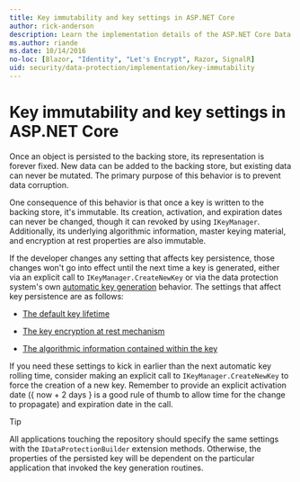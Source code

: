 ```yaml
---
title: Key immutability and key settings in ASP.NET Core
author: rick-anderson
description: Learn the implementation details of the ASP.NET Core Data Protection key immutability APIs.
ms.author: riande
ms.date: 10/14/2016
no-loc: [Blazor, "Identity", "Let's Encrypt", Razor, SignalR]
uid: security/data-protection/implementation/key-immutability
---
```


# Key immutability and key settings in ASP.NET Core

Once an object is persisted to the backing store, its representation is forever fixed. New data can be added to the backing store, but existing data can never be mutated. The primary purpose of this behavior is to prevent data corruption.

One consequence of this behavior is that once a key is written to the backing store, it's immutable. Its creation, activation, and expiration dates can never be changed, though it can revoked by using `IKeyManager`. Additionally, its underlying algorithmic information, master keying material, and encryption at rest properties are also immutable.

If the developer changes any setting that affects key persistence, those changes won't go into effect until the next time a key is generated, either via an explicit call to `IKeyManager.CreateNewKey` or via the data protection system's own [automatic key generation](xref:security/data-protection/implementation/key-management#data-protection-implementation-key-management) behavior. The settings that affect key persistence are as follows:

* [The default key lifetime](xref:security/data-protection/implementation/key-management#data-protection-implementation-key-management)

* [The key encryption at rest mechanism](xref:security/data-protection/implementation/key-encryption-at-rest)

* [The algorithmic information contained within the key](xref:security/data-protection/configuration/overview#changing-algorithms-with-usecryptographicalgorithms)

If you need these settings to kick in earlier than the next automatic key rolling time, consider making an explicit call to `IKeyManager.CreateNewKey` to force the creation of a new key. Remember to provide an explicit activation date ({ now + 2 days } is a good rule of thumb to allow time for the change to propagate) and expiration date in the call.

>[!TIP]
> All applications touching the repository should specify the same settings with the `IDataProtectionBuilder` extension methods. Otherwise, the properties of the persisted key will be dependent on the particular application that invoked the key generation routines.
